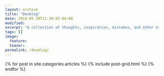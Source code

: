 ```yaml
---
layout: archive
title: "Devblog"
date: 2014-05-30T11:39:03-04:00
modified:
excerpt: "A collection of thoughts, inspiration, mistakes, and other minutia."
tags: []
image:
  feature:
  teaser:
permalink: /devblog/
---
```


<div class="tiles">
{% for post in site.categories.articles %}
  {% include post-grid.html %}
{% endfor %}
</div><!-- /.tiles -->